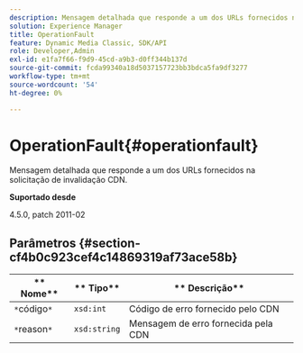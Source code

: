 ```yaml
---
description: Mensagem detalhada que responde a um dos URLs fornecidos na solicitação de invalidação CDN.
solution: Experience Manager
title: OperationFault
feature: Dynamic Media Classic, SDK/API
role: Developer,Admin
exl-id: e1fa7f66-f9d9-45cd-a9b3-d0ff344b137d
source-git-commit: fcda99340a18d5037157723bb3bdca5fa9df3277
workflow-type: tm+mt
source-wordcount: '54'
ht-degree: 0%

---
```


# OperationFault{#operationfault}

Mensagem detalhada que responde a um dos URLs fornecidos na solicitação de invalidação CDN.

**Suportado desde**

4.5.0, patch 2011-02

## Parâmetros {#section-cf4b0c923cef4c14869319af73ace58b}

| ** Nome** | ** Tipo** | ** Descrição** |
|---|---|---|
| `*`código`*` | `xsd:int` | Código de erro fornecido pelo CDN |
| `*`reason`*` | `xsd:string` | Mensagem de erro fornecida pela CDN |
